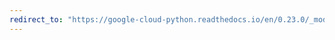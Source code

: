 ```yaml
---
redirect_to: "https://google-cloud-python.readthedocs.io/en/0.23.0/_modules/google/cloud/logging/client.html"
---
```

